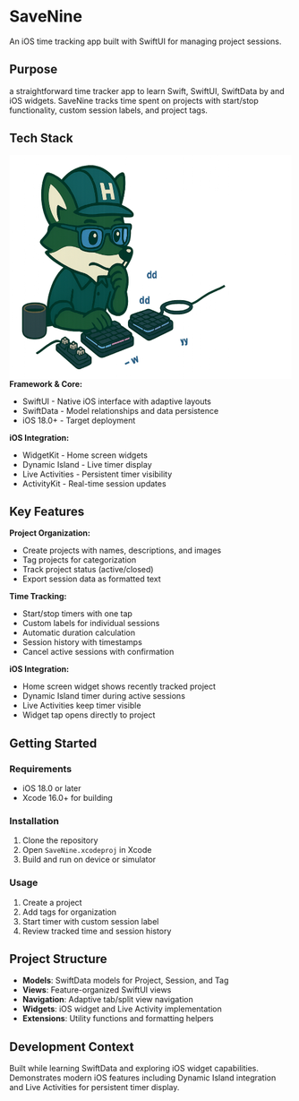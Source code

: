 # SaveNine

An iOS time tracking app built with SwiftUI for managing project sessions.

## Purpose

a straightforward time tracker app to learn Swift, SwiftUI, SwiftData by and iOS widgets. SaveNine tracks time spent on projects with start/stop functionality, custom session labels, and project tags.

## Tech Stack
<img src="https://raw.githubusercontent.com/foxtrottwist/foxtrottwist/main/assets/brider-codes.png" alt="Bridge Builder Fox mascot coding" width="600" height="400" align="right">

**Framework & Core:**
- SwiftUI - Native iOS interface with adaptive layouts
- SwiftData - Model relationships and data persistence
- iOS 18.0+ - Target deployment

**iOS Integration:**
- WidgetKit - Home screen widgets
- Dynamic Island - Live timer display
- Live Activities - Persistent timer visibility
- ActivityKit - Real-time session updates

## Key Features

**Project Organization:**
- Create projects with names, descriptions, and images
- Tag projects for categorization
- Track project status (active/closed)
- Export session data as formatted text

**Time Tracking:**
- Start/stop timers with one tap
- Custom labels for individual sessions
- Automatic duration calculation
- Session history with timestamps
- Cancel active sessions with confirmation

**iOS Integration:**
- Home screen widget shows recently tracked project
- Dynamic Island timer during active sessions
- Live Activities keep timer visible
- Widget tap opens directly to project

## Getting Started

### Requirements
- iOS 18.0 or later
- Xcode 16.0+ for building

### Installation
1. Clone the repository
2. Open `SaveNine.xcodeproj` in Xcode
3. Build and run on device or simulator

### Usage
1. Create a project
2. Add tags for organization
3. Start timer with custom session label
4. Review tracked time and session history

## Project Structure

- **Models**: SwiftData models for Project, Session, and Tag
- **Views**: Feature-organized SwiftUI views
- **Navigation**: Adaptive tab/split view navigation
- **Widgets**: iOS widget and Live Activity implementation
- **Extensions**: Utility functions and formatting helpers

## Development Context

Built while learning SwiftData and exploring iOS widget capabilities. Demonstrates modern iOS features including Dynamic Island integration and Live Activities for persistent timer display.
